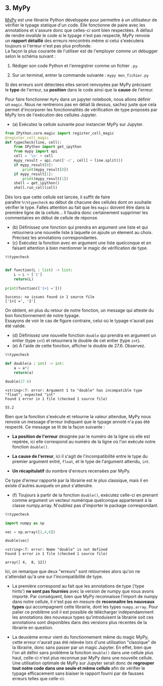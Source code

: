 ## 3. MyPy

[MyPy](https://mypy.readthedocs.io/en/stable/) est une librairie Python développée pour permettre à un utilisateur de vérifier le typage statique d'un code. Elle fonctionne de paire avec les annotations et s'assure donc que celles-ci sont bien respectées. À défaut de rendre _invalide_ le code si le typage n'est pas respecté, MyPy renvoie un **rapport détaillé** des erreurs rencontrés même si celui s'exécutera toujours si l'erreur n'est pas plus profonde.  
La façon la plus courante de l'utiliser est de l'employer comme un débugger selon le schéma suivant :

1. Rédiger son code Python et l'enregistrer comme un fichier `.py`.

2. Sur un terminal, entrer la commande suivante : `mypy mon_fichier.py`

Si des erreurs sont détectées elles seront renvoyées par MyPy précisant le **type** de l'erreur, sa **position** dans le code ainsi que la **cause** de l'erreur.

Pour faire fonctionner `MyPy` dans un jupyter notebook, nous allons définir un `magic`. Nous ne rentrerons pas en détail là dessus, sachez juste que cela permet d'incorporer les fonctionnalités de vérification de type proposés par MyPy lors de l'exécution des cellules Jupyter.

- (a) Exécutez la cellule suivante pour instancier MyPy sur Jupyter.

```python
from IPython.core.magic import register_cell_magic
@register_cell_magic
def typecheck(line, cell):
    from IPython import get_ipython
    from mypy import api
    cell = '\n' + cell
    mypy_result = api.run(['-c', cell] + line.split())
    if mypy_result[0]: 
        print(mypy_result[0])
    if mypy_result[1]:  
        print(mypy_result[1])
    shell = get_ipython()
    shell.run_cell(cell)
```

Dès lors que cette cellule est lancée, il suffit de faire paraître `%\%typecheck` au début de chacune des cellules dont on souhaite vérifier le type. Faîtes attention au fait que les `magic` doivent être dans la première ligne de la cellule... Il faudra donc certainement supprimer les commentaires en début de cellule de réponse.

- (b) Définissez une fonction qui prendra en argument une liste et qui retournera une nouvelle liste à laquelle on ajoute un élement au choix. Précisez les annotations correspondantes.
- (c) Exécutez la fonction avec en argument une liste quelconque et en faisant attention à bien mentionner le magic de vérification de type.

```python
%%typecheck


def function(L : list) -> list:
    L = L + ['2']
    return(L)
           
print(function(['1+1 =']))
```

```
Success: no issues found in 1 source file
['1+1 =', '2']
```

On obtient, en plus du retour de notre fonction, un message qui atteste du bon fonctionnement de notre typage.  
Essayons de voir le cas de figure contraire, celui où le typage n'aurait pas été valide.

- (d) Définissez une nouvelle fonction `double` qui prendra en argument un entier (type `int`) et retournera le double de cet entier (type `int`).
- (e) À l'aide de cette fonction, afficher le double de 27.6. Observez.

```python
%%typecheck

def double(a : int) -> int: 
    a = a*2
    return(a)

double(27.6)
```
```
<string>:7: error: Argument 1 to "double" has incompatible type "float"; expected "int"
Found 1 error in 1 file (checked 1 source file)

55.2
```

Bien que la fonction s'exécute et retourne la valeur attendue, MyPy nous renvoie un message d'erreur indiquant que le typage annoté n'a pas été respecté. Ce message se lit de la façon suivante :

- **La position de l'erreur** désignée par le numéro de la ligne où elle est repérée, ici elle correspond au numéro de la ligne où l'on exécute notre fonction `double()`.

- **La cause de l'erreur**, ici il s'agit de l'incompatibilité entre le type du premier argument entré, `float`, et le type de l'argument attendu, `int`.

- **Un récapitulatif** du nombre d'erreurs recensées par MyPy.

Ce type d'erreur rapporté par la librairie est le plus classique, mais il en existe d'autres auxquels on peut s'attendre.

- (f) Toujours à partir de la fonction `double()`, exécutez celle-ci en prenant comme argument un vecteur numérique quelconque appartenant à la classe numpy.array. N'oubliez pas d'importer le package correspondant.

```python
%%typecheck

import numpy as np 

vec = np.array([2,4,6])

double(vec)
```
```
<string>:7: error: Name "double" is not defined
Found 1 error in 1 file (checked 1 source file)

array([ 4,  8, 12])
```

Ici, on remarque que deux "erreurs" sont retournées alors qu'on ne s'attendait qu'à une sur l'incompatibilité de type.

- La première correspond au fait que les annotations de type ('type hints') **ne sont pas fournies** avec la version de numpy que nous avons importé. Par conséquent, bien que MyPy reconnaisse l'import de numpy dans notre cellule, il n'est pas en mesure de **reconnaitre les nouveaux types** qui accompagnent cette librairie, dont les types `numpy.array`. Pour palier ce problème soit il est possible de télécharger indépendamment les annotations des nouveaux types qu'introduisent la librairie soit ces annotations sont disponibles dans des versions plus récentes de la librairie en question.

- La deuxième erreur vient du fonctionnement même du magic MyPy, cette erreur n'aurait pas été relevée lors d'une utilisation "classique" de la librairie, donc sans passer par un magic Jupyter. En effet, bien que l'on ait défini sans problème la fonction `double()` dans une cellule plus haut, celle-ci n'est plus reconnue par MyPy dans une nouvelle cellule. Une utilisation optimale de MyPy sur Jupyter serait donc de **regrouper tout notre code dans une seule et même cellule** afin de vérifier le typage efficacement sans biaiser le rapport fourni par de fausses erreurs telles que celle-ci.

